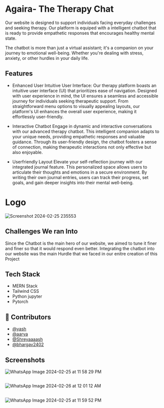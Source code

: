 # Agaira- The Therapy Chat

Our website is designed to support individuals facing everyday challenges and seeking therapy. Our platform is equiped with a intelligent chatbot that is ready to provide empathetic responses that encourages healthy mental state. 

The chatbot is more than just a virtual assistant; it's a companion on your journey to emotional well-being. Whether you're dealing with stress, anxiety, or other hurdles in your daily life.

## Features

- Enhanced User 
Intuitive User Interface:
Our therapy platform boasts an intuitive user interface (UI) that prioritizes ease of navigation. Designed with user experience in mind, the UI ensures a seamless and accessible journey for individuals seeking therapeutic support. From straightforward menu options to visually appealing layouts, our platform's UI enhances the overall user experience, making it effortlessly user-friendly.

- Interactive Chatbot
Engage in dynamic and interactive conversations with our advanced therapy chatbot. This intelligent companion adapts to your unique needs, providing empathetic responses and valuable guidance. Through its user-friendly design, the chatbot fosters a sense of connection, making therapeutic interactions not only effective but also enjoyable. 

- Userfriendly Layout
Elevate your self-reflection journey with our integrated journal feature. This personalized space allows users to articulate their thoughts and emotions in a secure environment. By writing their own journal entries, users can track their progress, set goals, and gain deeper insights into their mental well-being.

# Logo

![Screenshot 2024-02-25 235553](https://github.com/aarya-16/duhacks_project/assets/129652475/e3a9f856-57d5-41f3-b39b-ef83315d6ae5)

## Challenges We ran Into
Since the Chatbot is the main hero of our website, we aimed to tune it finer and finer so that it would respond even better.
Integrating the chatbot into our website was the main Hurdle that we faced in our enitre creation of this Project 


## Tech Stack

- MERN Stack
- Tailwind CSS
- Python jupyter
- Pytorch



 ## 🔗 Contributors
- [@yash](https://github.com/kyash99252)
- [@aarya](https://github.com/aarya-16)
- [@Shreyaaaash](https://www.github.com/Shreyaaaash)
- [@bhargav2402](https://github.com/bhargav2402)


## Screenshots
![WhatsApp Image 2024-02-25 at 11 58 29 PM](https://github.com/aarya-16/duhacks_project/assets/129652475/ae2d6816-e873-420f-bcda-a8b5555314ba)
##
![WhatsApp Image 2024-02-26 at 12 01 12 AM](https://github.com/aarya-16/duhacks_project/assets/129652475/52f79e3e-7798-4477-817c-0939cc61bba1)
##
![WhatsApp Image 2024-02-25 at 11 59 52 PM](https://github.com/aarya-16/duhacks_project/assets/129652475/7592b58c-6512-401e-9d35-9d8b6ffd04f7)


